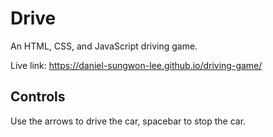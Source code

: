 # Drive

An HTML, CSS, and JavaScript driving game.

Live link: https://daniel-sungwon-lee.github.io/driving-game/

## Controls

Use the arrows to drive the car, spacebar to stop the car.
